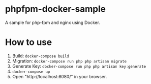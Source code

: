 # phpfpm-docker-sample
A sample for php-fpm and nginx using Docker.

# How to use

1. Build: `docker-compose build`
1. Migration: `docker-compose run php php artisan migrate`
1. Generate Key: `docker-compose run php php artisan key:generate`
1. `docker-compose up`
1. Open "http://localhost:8080/" in your browser.

